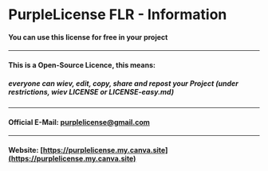 # PurpleLicense FLR - Information


#### You can use this license for free in your project
---
#### This is a Open-Source Licence, this means:
##### everyone can wiev, edit, copy, share and repost your Project (under restrictions, wiev LICENSE or LICENSE-easy.md)
---
#### Official E-Mail: purplelicense@gmail.com
---
#### Website: [https://purplelicense.my.canva.site](https://purplelicense.my.canva.site)
